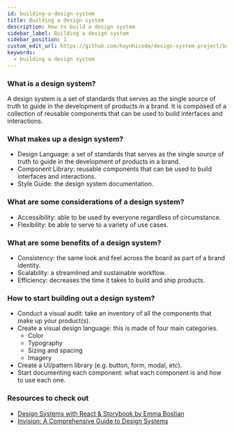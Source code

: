 ```yaml
---
id: building-a-design-system
title: Building a design system
description: How to build a design system
sidebar_label: Building a design system
sidebar_position: 1
custom_edit_url: https://github.com/huynhicode/design-system-project/building-a-design-system.md
keywords:
  - building a design system
---
```


### What is a design system?

A design system is a set of standards that serves as the single source of truth to guide in the development of products in a brand. It is composed of a collection of reusable components that can be used to build interfaces and interactions.

### What makes up a design system?

- Design Language: a set of standards that serves as the single source of truth to guide in the development of products in a brand.
- Component Library: reusable components that can be used to build interfaces and interactions.
- Style Guide: the design system documentation.

### What are some considerations of a design system?

- Accessibility: able to be used by everyone regardless of circumstance.
- Flexibility: be able to serve to a variety of use cases.

### What are some benefits of a design system?

- Consistency: the same look and feel across the board as part of a brand identity.
- Scalability: a streamlined and sustainable workflow.
- Efficiency: decreases the time it takes to build and ship products.

### How to start building out a design system?

- Conduct a visual audit: take an inventory of all the components that make up your product(s).
- Create a visual design language: this is made of four main categories.
  - Color
  - Typography
  - Sizing and spacing
  - Imagery
- Create a UI/pattern library (e.g. button, form, modal, etc).
- Start documenting each component: what each component is and how to use each one.

### Resources to check out

- [Design Systems with React & Storybook by Emma Bostian](https://static.frontendmasters.com/resources/2020-03-12-design-systems-storybook/design-systems-formatted.pdf)
- [Invision: A Comprehensive Guide to Design Systems](https://www.invisionapp.com/inside-design/guide-to-design-systems/)
